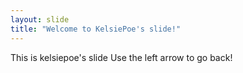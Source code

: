 ```yaml
---
layout: slide
title: "Welcome to KelsiePoe's slide!"
---
```

This is kelsiepoe's slide
Use the left arrow to go back!

